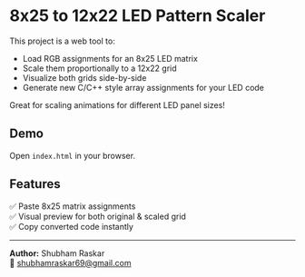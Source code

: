 # 8x25 to 12x22 LED Pattern Scaler

This project is a web tool to:
- Load RGB assignments for an 8x25 LED matrix
- Scale them proportionally to a 12x22 grid
- Visualize both grids side-by-side
- Generate new C/C++ style array assignments for your LED code

Great for scaling animations for different LED panel sizes!

## Demo

Open `index.html` in your browser.

## Features

✅ Paste 8x25 matrix assignments  
✅ Visual preview for both original & scaled grid  
✅ Copy converted code instantly

---

**Author:** Shubham Raskar  
📧 shubhamraskar69@gmail.com
